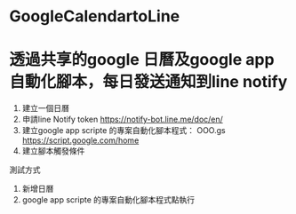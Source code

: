 # GoogleCalendartoLine
# 透過共享的google 日曆及google app自動化腳本，每日發送通知到line notify
1. 建立一個日曆
2. 申請line Notify token
  https://notify-bot.line.me/doc/en/
3. 建立google app scripte 的專案自動化腳本程式： OOO.gs
  https://script.google.com/home
4. 建立腳本觸發條件

測試方式
1. 新增日曆
2. google app scripte 的專案自動化腳本程式點執行
